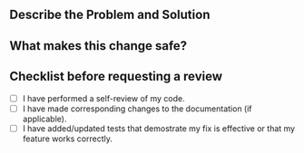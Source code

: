 ## Describe the Problem and Solution
<!-- Write 2-3 sentences summarising the reasons behind this change (this might be the problem you're solving, or the context around the request) and the solution you take. !-->  

## What makes this change safe?
<!-- DELETE WHEN COMPLETED
A good answer to this question helps the reviewer understand where they should focus their attention, consider these questions:
- Is the change risky or not? Why?
- What tests are you adding? Why?
- What existing tests are you relying on? 
- What are you worried about that you'd like the reviewer to focus on?
!-->
## Checklist before requesting a review

- [ ] I have performed a self-review of my code.
- [ ] I have made corresponding changes to the documentation (if applicable).
- [ ] I have added/updated tests that demostrate my fix is effective or that my feature works correctly.